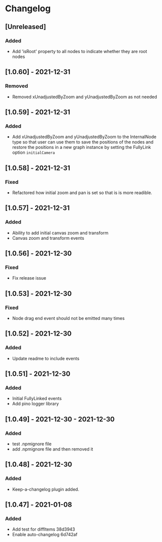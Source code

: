 # Changelog

## [Unreleased]
### Added
- Add 'isRoot' property to all nodes to indicate whether they are root nodes

## [1.0.60] - 2021-12-31
### Removed
- Removed xUnadjustedByZoom and yUnadjustedByZoom as not needed

## [1.0.59] - 2021-12-31

### Added
- Add xUnadjustedByZoom and yUnadjustedByZoom to the InternalNode type so that user can use them to save the positions of the nodes and restore the positions in a new graph instance by setting the FullyLink option `initialCamera`
## [1.0.58] - 2021-12-31
### Fixed
- Refactored how initial zoom and pan is set so that is is more readible.
## [1.0.57] - 2021-12-31
### Added
- Ability to add initial canvas zoom and transform
- Canvas zoom and transform events

## [1.0.56] - 2021-12-30
### Fixed
- Fix release issue

## [1.0.53] - 2021-12-30

### Fixed
- Node drag end event should not be emitted many times


## [1.0.52] - 2021-12-30

### Added
- Update readme to include events
## [1.0.51] - 2021-12-30
### Added
- Initial FullyLinked events
- Add pino logger library

## [1.0.49] - 2021-12-30 - 2021-12-30

### Added
- test .npmignore file
- add .npmignore file and then removed it

## [1.0.48] - 2021-12-30

### Added

- Keep-a-changelog plugin added.

## [1.0.47] - 2021-01-08
### Added

- Add test for diffItems 38d3943
- Enable auto-changelog 6d742af
